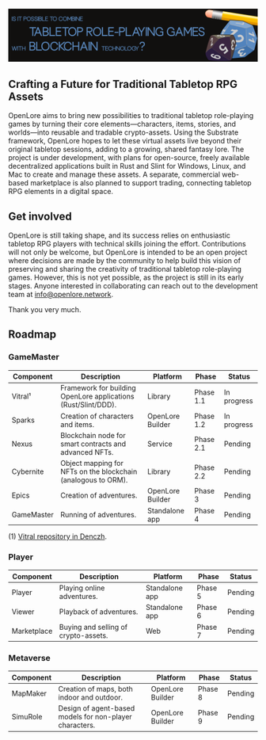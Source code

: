 ![OpenLore Banner](../images/banner.png)

## Crafting a Future for Traditional Tabletop RPG Assets

OpenLore aims to bring new possibilities to traditional tabletop role-playing games by turning their core elements—characters, items, stories, and worlds—into reusable and tradable crypto-assets. Using the Substrate framework, OpenLore hopes to let these virtual assets live beyond their original tabletop sessions, adding to a growing, shared fantasy lore. The project is under development, with plans for open-source, freely available decentralized applications built in Rust and Slint for Windows, Linux, and Mac to create and manage these assets. A separate, commercial web-based marketplace is also planned to support trading, connecting tabletop RPG elements in a digital space.

## Get involved

OpenLore is still taking shape, and its success relies on enthusiastic tabletop RPG players with technical skills joining the effort. Contributions will not only be welcome, but OpenLore is intended to be an open project where decisions are made by the community to help build this vision of preserving and sharing the creativity of traditional tabletop role-playing games. However, this is not yet possible, as the project is still in its early stages. Anyone interested in collaborating can reach out to the development team at info@openlore.network.

Thank you very much.

## Roadmap

### GameMaster

| Component     | Description                                                    | Platform            | Phase     | Status      |
|---------------|----------------------------------------------------------------|---------------------|-----------|-------------|
| Vitral¹       | Framework for building OpenLore applications (Rust/Slint/DDD). | Library             | Phase 1.1 | In progress |
| Sparks        | Creation of characters and items.                              | OpenLore Builder    | Phase 1.2 | In progress |
| Nexus         | Blockchain node for smart contracts and advanced NFTs.         | Service             | Phase 2.1 | Pending     |
| Cybernite     | Object mapping for NFTs on the blockchain (analogous to ORM).  | Library             | Phase 2.2 | Pending     |
| Epics         | Creation of adventures.                                        | OpenLore Builder    | Phase 3   | Pending     |
| GameMaster    | Running of adventures.                                         | Standalone app      | Phase 4   | Pending     |
(1) [Vitral repository in Denczh](https://github.com/denczh/vitral).

### Player

| Component     | Description                                                  | Platform            | Phase   | Status      |
|---------------|--------------------------------------------------------------|---------------------|---------|-------------|
| Player        | Playing online adventures.                                   | Standalone app      | Phase 5 | Pending     |
| Viewer        | Playback of adventures.                                      | Standalone app      | Phase 6 | Pending     |
| Marketplace   | Buying and selling of crypto-assets.                         | Web                 | Phase 7 | Pending     |

### Metaverse

| Component     | Description                                                  | Platform            | Phase   | Status      |
|---------------|--------------------------------------------------------------|---------------------|---------|-------------|
| MapMaker      | Creation of maps, both indoor and outdoor.                   | OpenLore Builder    | Phase 8 | Pending     |
| SimuRole      | Design of agent-based models for non-player characters.      | OpenLore Builder    | Phase 9 | Pending     |
